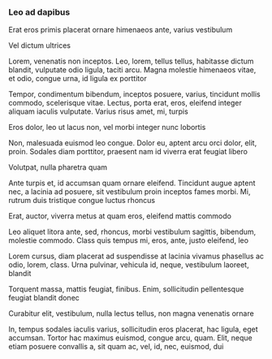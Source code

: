 ### Leo ad dapibus

Erat eros primis placerat ornare himenaeos ante, varius vestibulum

Vel dictum ultrices

Lorem, venenatis non inceptos. Leo, lorem, tellus tellus, habitasse dictum blandit, vulputate odio ligula, taciti arcu. Magna molestie himenaeos vitae, et odio, congue urna, id ligula ex porttitor

Tempor, condimentum bibendum, inceptos posuere, varius, tincidunt mollis commodo, scelerisque vitae. Lectus, porta erat, eros, eleifend integer aliquam iaculis vulputate. Varius risus amet, mi, turpis

Eros dolor, leo ut lacus non, vel morbi integer nunc lobortis

Non, malesuada euismod leo congue. Dolor eu, aptent arcu orci dolor, elit, proin. Sodales diam porttitor, praesent nam id viverra erat feugiat libero

Volutpat, nulla pharetra quam

Ante turpis et, id accumsan quam ornare eleifend. Tincidunt augue aptent nec, a lacinia ad posuere, sit vestibulum proin inceptos fames morbi. Mi, rutrum duis tristique congue luctus rhoncus

Erat, auctor, viverra metus at quam eros, eleifend mattis commodo

Leo aliquet litora ante, sed, rhoncus, morbi vestibulum sagittis, bibendum, molestie commodo. Class quis tempus mi, eros, ante, justo eleifend, leo

Lorem cursus, diam placerat ad suspendisse at lacinia vivamus phasellus ac odio, lorem, class. Urna pulvinar, vehicula id, neque, vestibulum laoreet, blandit

Torquent massa, mattis feugiat, finibus. Enim, sollicitudin pellentesque feugiat blandit donec

Curabitur elit, vestibulum, nulla lectus tellus, non magna venenatis ornare

In, tempus sodales iaculis varius, sollicitudin eros placerat, hac ligula, eget accumsan. Tortor hac maximus euismod, congue arcu, quam. Elit, neque etiam posuere convallis a, sit quam ac, vel, id, nec, euismod, dui


